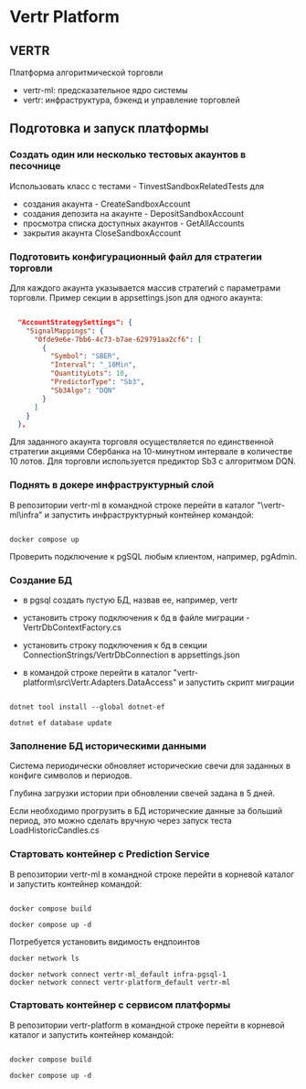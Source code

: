 # Vertr Platform

## VERTR 

Платформа алгоритмической торговли

- vertr-ml: предсказательное ядро системы
- vertr: инфраструктура, бэкенд и управление торговлей


## Подготовка и запуск платформы

### Создать один или несколько тестовых акаунтов в песочнице

Использовать класс с тестами - TinvestSandboxRelatedTests для

- создания акаунта - CreateSandboxAccount
- создания депозита на акаунте - DepositSandboxAccount
- просмотра списка доступных акаунтов - GetAllAccounts
- закрытия акаунта CloseSandboxAccount

### Подготовить конфигурационный файл для стратегии торговли

Для каждого акаунта указывается массив стратегий с параметрами торговли.
Пример секции в appsettings.json для одного акаунта:

```json

  "AccountStrategySettings": {
    "SignalMappings": {
      "0fde9e6e-7bb6-4c73-b7ae-629791aa2cf6": [
        {
          "Symbol": "SBER",
          "Interval": "_10Min",
          "QuantityLots": 10,
          "PredictorType": "Sb3",
          "Sb3Algo": "DQN"
        }
      ]
    }
  },

```

Для заданного акаунта торговля осуществляется по единственной стратегии акциями Сбербанка на 10-минутном интервале в количестве 10 лотов.
Для торговли используется предиктор Sb3 с алгоритмом DQN.

### Поднять в докере инфраструктурный слой

В репозитории vertr-ml в командной строке перейти в каталог "\vertr-ml\infra" и запустить инфраструктурный контейнер командой:

```shell

docker compose up

```

Проверить подключение к pgSQL любым клиентом, например, pgAdmin. 

### Создание БД

- в pgsql создать пустую БД, назвав ее, например, vertr

- установить строку подключения к бд в файле миграции - VertrDbContextFactory.cs

- установить строку подключения к бд в секции ConnectionStrings/VertrDbConnection в appsettings.json

- в командой строке перейти в каталог "vertr-platform\src\Vertr.Adapters.DataAccess" и запустить скрипт миграции

```shell

dotnet tool install --global dotnet-ef

dotnet ef database update

```

### Заполнение БД историческими данными

Система периодически обновляет исторические свечи для заданных в конфиге символов и периодов.

Глубина загрузки истории при обновлении свечей задана в 5 дней.

Если необходимо прогрузить в БД исторические данные за больший период, это можно сделать вручную через запуск теста LoadHistoricCandles.cs


### Стартовать контейнер с Prediction Service

В репозитории vertr-ml в командной строке перейти в корневой каталог и запустить контейнер командой:

```shell

docker compose build

docker compose up -d

```

Потребуется установить видимость ендпоинтов

``` schell
docker network ls

docker network connect vertr-ml_default infra-pgsql-1
docker network connect vertr-platform_default vertr-ml

```

### Стартовать контейнер с сервисом платформы

В репозитории vertr-platform в командной строке перейти в корневой каталог и запустить контейнер командой:


```shell

docker compose build

docker compose up -d

```







